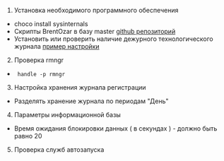 
1. Установка необходимого программного обеспечения

- choco install sysinternals
- Скрипты BrentOzar в базу master [github репозиторий](https://github.com/BrentOzarULTD/SQL-Server-First-Responder-Kit)
- Установить или проверить наличие дежурного технологического журнала [пример настройки](/docs/Технологический%20журнал/readme.md#рекомендованный-дежурный-пример-тж)


2. Проверка rmngr

- ` handle -p rmngr`
  
3. Настройка хранения журнала регистрации

- Разделять хранение журнала по периодам "День"

4. Параметры информационной базы

- Время ожидания блокировки данных ( в секундах ) - должно быть равно  20 

5. Проверка служб автозапуска 

